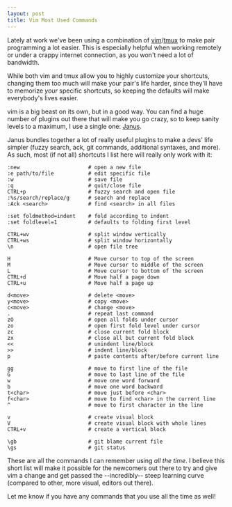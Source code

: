 ```yaml
---
layout: post
title: Vim Most Used Commands
---
```


Lately at work we've been using a combination of [vim][]/[tmux][] to make
pair programming a lot easier.  This is especially helpful when working
remotely or under a crappy internet connection, as you won't need a lot
of bandwidth.

While both vim and tmux allow you to highly customize your shortcuts,
changing them too much will make your pair's life harder, since they'll
have to memorize _your_ specific shortcuts, so keeping the defaults will
make everybody's lives easier.

vim is a big beast on its own, but in a good way.  You can find a huge number of
plugins out there that will make you go crazy, so to keep sanity levels to a
maximum, I use a single one: [Janus][].

Janus bundles together a lot of really useful plugins to make a devs' life
simpler (fuzzy search, ack, git commands, additional syntaxes, and more).  As
such, most (if not all) shortcuts I list here will really only work with it:


    :new                      # open a new file
    :e path/to/file           # edit specific file
    :w                        # save file
    :q                        # quit/close file
    CTRL+p                    # fuzzy search and open file
    :%s/search/replace/g      # search and replace
    :Ack <search>             # find <search> in all files

    :set foldmethod=indent    # fold according to indent
    :set foldlevel=1          # defaults to folding first level

    CTRL+wv                   # split window vertically
    CTRL+ws                   # split window horizontally
    \n                        # open file tree

    H                         # Move cursor to top of the screen
    M                         # Move cursor to middle of the screen
    L                         # Move cursor to bottom of the screen
    CTRL+d                    # Move half a page down
    CTRL+u                    # Move half a page up

    d<move>                   # delete <move>
    y<move>                   # copy <move>
    c<move>                   # change <move>
    .                         # repeat last command
    zO                        # open all folds under cursor
    zo                        # open first fold level under cursor
    zc                        # close current fold block
    zx                        # close all but current fold block
    <<                        # unindent line/block
    >>                        # indent line/block
    p                         # paste contents after/before current line

    gg                        # move to first line of the file
    G                         # move to last line of the file
    w                         # move one word forward
    b                         # move one word backward
    t<char>                   # move just before <char>
    f<char>                   # move to find <char> in the current line
    ^                         # move to first character in the line

    v                         # create visual block
    V                         # create visual block with whole lines
    CTRL+v                    # create a vertical block

    \gb                       # git blame current file
    \gs                       # git status


These are all the commands I can remember using _all the time_.  I believe this
short list will make it possible for the newcomers out there to try and give vim
a change and get passed the --incredibly-- steep learning curve (compared to other,
more visual, editors out there).

Let me know if you have any commands that you use all the time as well!


[vim]: http://www.vim.org/download.php
  "Visit vim website"
[tmux]: http://tmux.sourceforge.net/
  "Visit tmux website"
[janus]: https://github.com/carlhuda/janus
  "Visit Janus project"
